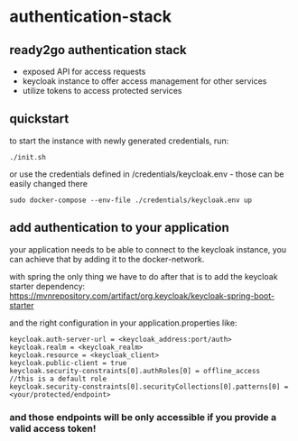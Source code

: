 # authentication-stack
## ready2go authentication stack
- exposed API for access requests
- keycloak instance to offer access management for other services
- utilize tokens to access protected services

## quickstart
to start the instance with newly generated credentials, run:

    ./init.sh

or use the credentials defined in /credentials/keycloak.env - those can be easily changed there

    sudo docker-compose --env-file ./credentials/keycloak.env up

## add authentication to your application

your application needs to be able to connect to the keycloak instance, you can achieve that by adding it to the docker-network.

with spring the only thing we have to do after that is to add the keycloak starter dependency: https://mvnrepository.com/artifact/org.keycloak/keycloak-spring-boot-starter

and the right configuration in your application.properties
like:

    keycloak.auth-server-url = <keycloak_address:port/auth>
    keycloak.realm = <keycloak_realm>
    keycloak.resource = <keycloak_client>
    keycloak.public-client = true
    keycloak.security-constraints[0].authRoles[0] = offline_access    //this is a default role
    keycloak.security-constraints[0].securityCollections[0].patterns[0] = <your/protected/endpoint>
    
### and those endpoints will be only accessible if you provide a valid access token!
